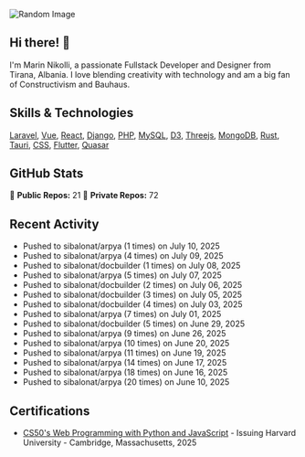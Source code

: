 ![Random Image](assets/4.png)
## Hi there! 👋

I'm Marin Nikolli, a passionate Fullstack Developer and Designer from Tirana, Albania. I love blending creativity with technology and am a big fan of Constructivism and Bauhaus.

## Skills & Technologies

[Laravel](https://laravel.com/), [Vue](https://vuejs.org/), [React](https://react.dev/), [Django](https://www.djangoproject.com/), [PHP](https://www.php.net/), [MySQL](https://www.mysql.com/), [D3](https://d3js.org/), [Threejs](https://threejs.org/), [MongoDB](https://www.mongodb.com/?msockid=18f41f88c021681c2a650aaac1546995), [Rust](https://www.rust-lang.org/), [Tauri](https://tauri.app/), [CSS](https://css3.com/), [Flutter](https://flutter.dev/), [Quasar](https://quasar.dev/)

## GitHub Stats

🌟 **Public Repos:** 21
🌟 **Private Repos:** 72  

## Recent Activity
- Pushed to sibalonat/arpya (1 times) on July 10, 2025
- Pushed to sibalonat/arpya (4 times) on July 09, 2025
- Pushed to sibalonat/docbuilder (1 times) on July 08, 2025
- Pushed to sibalonat/arpya (5 times) on July 07, 2025
- Pushed to sibalonat/docbuilder (2 times) on July 06, 2025
- Pushed to sibalonat/docbuilder (3 times) on July 05, 2025
- Pushed to sibalonat/docbuilder (4 times) on July 03, 2025
- Pushed to sibalonat/arpya (7 times) on July 01, 2025
- Pushed to sibalonat/docbuilder (5 times) on June 29, 2025
- Pushed to sibalonat/arpya (9 times) on June 26, 2025
- Pushed to sibalonat/arpya (10 times) on June 20, 2025
- Pushed to sibalonat/arpya (11 times) on June 19, 2025
- Pushed to sibalonat/arpya (14 times) on June 17, 2025
- Pushed to sibalonat/arpya (18 times) on June 16, 2025
- Pushed to sibalonat/arpya (20 times) on June 10, 2025



## Certifications

- [CS50's Web Programming with
Python and JavaScript](https://certificates.cs50.io/faf4470c-c773-489d-bc3e-b0086a8a5404.pdf?size=letter) - Issuing Harvard University - Cambridge, Massachusetts, 2025

